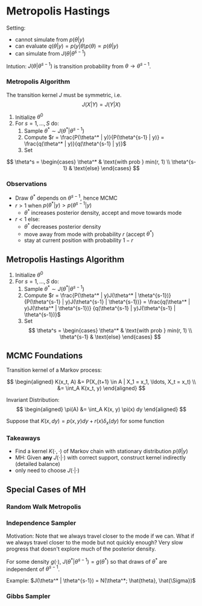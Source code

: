 # Metropolis Hastings

Setting:  
* cannot simulate from $p(\theta|y)$
* can evaluate $q(\theta|y) = p(y|\theta)p(\theta) \propto p(\theta|y)$
* can simulate from $J(\theta | \theta^{s-1})$

Intution: $J(\theta | \theta^{s-1})$ is transition probability from $\theta
\rightarrow \theta^{s-1}$.

### Metropolis Algorithm

The transition kernel $J$ must be symmetric, i.e.  
$$
J(X | Y) = J(Y | X)
$$

1. Initialize $\theta^0$
2. For $s = 1, \ldots, S$ do:
    1. Sample $\theta^* \sim J(\theta^* | \theta^{s-1})$
    2. Compute $r = \frac{P(\theta^* | y)}{P(\theta^{s-1} | y)} =
       \frac{q(\theta^* | y)}{q(\theta^{s-1} | y)}$
    3. Set 

$$
\theta^s = \begin{cases} 
    \theta^* & \text{with prob } min(r, 1) \\
    \theta^{s-1} & \text{else}
\end{cases}
$$


### Observations 

* Draw $\theta^*$ depends on $\theta^{s-1}$, hence MCMC
* $r > 1$ when $p(\theta^* | y) > p(\theta^{s-1} | y)$
    * $\theta^*$ increases posterior density, accept and move towards mode
* $r < 1$ else:
    * $\theta^*$ decreases posterior density
    * move away from mode with probability $r$ (accept $\theta^*$)
    * stay at current position with probability $1-r$


## Metropolis Hastings Algorithm

1. Initialize $\theta^0$
2. For $s = 1, \ldots, S$ do:
    1. Sample $\theta^* \sim J(\theta^* | \theta^{s-1})$
    2. Compute $r = 
        \frac{P(\theta^* | y)J(\theta^* | \theta^{s-1})}
             {P(\theta^{s-1} | y)J(\theta^{s-1} | \theta^{s-1})} =
        \frac{q(\theta^* | y)J(\theta^* | \theta^{s-1})}
             {q(\theta^{s-1} | y)J(\theta^{s-1} | \theta^{s-1})}$
    3. Set 
        $$
        \theta^s = \begin{cases} 
            \theta^* & \text{with prob } min(r, 1) \\
            \theta^{s-1} & \text{else}
        \end{cases}
        $$


## MCMC Foundations

Transition kernel of a Markov process:

$$
\begin{aligned}
K(x_t, A) &= P(X_{t+1} \in A | X_1 = x_1, \ldots, X_t = x_t) \\
&= \int_A K(x_t, y)
\end{aligned}
$$

Invariant Distribution:  
$$
\begin{aligned}
\pi(A) &= \int_A K(x, y) \pi(x) dy
\end{aligned}
$$

Suppose that $K(x, dy) = p(x, y)dy + r(x)\delta_x(dy)$ for some function

### Takeaways

* Find a kernel $K(\cdot, \cdot)$ of Markov chain with stationary 
  distribution $p(\theta|y)$
* MH: Given **any** $J(\cdot | \cdot)$ with correct support, construct kernel indirectly (detailed balance)
* only need to choose $J(\cdot | \cdot)$

## Special Cases of MH

### Random Walk Metropolis

### Independence Sampler

Motivation: Note that we always travel closer to the mode if we can.  What if
we always travel closer to the mode but not quickly enough?  Very slow progress
that doesn't explore much of the posterior density.

For some density $g(\cdot)$, $J(\theta^* | \theta^{s-1}) = g(\theta^*)$ so that
draws of $\theta^*$ are independent of $\theta^{s-1}$.

Example: $J(\theta^* | \theta^{s-1}) = N(\theta^*; \hat{theta}, \hat{\Sigma})$

### Gibbs Sampler
